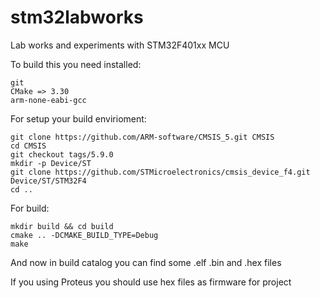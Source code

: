 # stm32labworks
Lab works and experiments with STM32F401xx MCU

To build this you need installed:
```
git
CMake => 3.30
arm-none-eabi-gcc
```

For setup your build envirioment:
```
git clone https://github.com/ARM-software/CMSIS_5.git CMSIS
cd CMSIS
git checkout tags/5.9.0
mkdir -p Device/ST
git clone https://github.com/STMicroelectronics/cmsis_device_f4.git Device/ST/STM32F4
cd ..
```

For build:
```
mkdir build && cd build
cmake .. -DCMAKE_BUILD_TYPE=Debug
make
```
And now in build catalog you can find some .elf .bin and .hex files

If you using Proteus you should use hex files as firmware for project 
